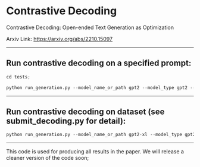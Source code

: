 # Contrastive Decoding

Contrastive Decoding: Open-ended Text Generation as Optimization


Arxiv Link: https://arxiv.org/abs/2210.15097 

-------------
##  Run contrastive decoding on a specified prompt:  
```python
cd tests; 

python run_generation.py --model_name_or_path gpt2 --model_type gpt2 --length 10 --prompt "<|endoftext|> A version" --student_name_or_path gpt2 --st_coef 1.0   --student_temperature 0.5  --outfile outputs/temp_out.json    --ignore_prefix no
```
--------------

##  Run contrastive decoding on dataset (see submit_decoding.py for detail):  
```python
python run_generation.py --model_name_or_path gpt2-xl --model_type gpt2 --length 256 --prompt_file wikitext --student_name_or_path gpt2 --st_coef 1.0   --student_temperature 0.5  --outfile outputs/temp_out.json    --ignore_prefix no
```

---------------
This code is used for producing all results in the paper. We will release a cleaner version of the code soon;  
